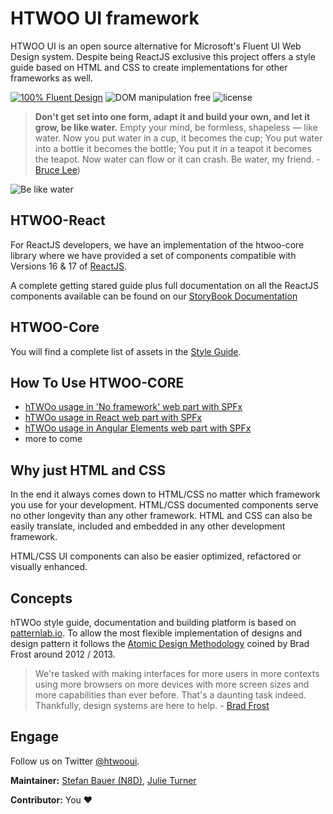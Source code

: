 # HTWOO UI framework

HTWOO UI is an open source alternative for Microsoft's Fluent UI Web Design system. Despite being ReactJS exclusive this project offers a style guide based on HTML and CSS to create implementations for other frameworks as well.

[![100% Fluent Design](https://img.shields.io/badge/Fluent-blue)](https://www.youtube.com/watch?v=cJMwBwFj5nQ) ![DOM manipulation free](https://img.shields.io/badge/100%25-DOM%20manipulation%20free-orange) ![license](https://img.shields.io/github/license/n8design/liquid)

> **Don't get set into one form, adapt it and build your own, and let it grow, be like water.** Empty your mind, be formless, shapeless — like water. Now you put water in a cup, it becomes the cup; You put water into a bottle it becomes the bottle; You put it in a teapot it becomes the teapot. Now water can flow or it can crash. Be water, my friend. - [Bruce Lee](https://www.youtube.com/watch?v=cJMwBwFj5nQ))

![Be like water][logo]

## HTWOO-React

For ReactJS developers, we have an implementation of the htwoo-core library where we have provided a set of components compatible with Versions 16 & 17 of [ReactJS](https://reactjs.org/).

A complete getting stared guide plus full documentation on all the ReactJS components available can be found on our [StoryBook Documentation](https://lab.n8d.studio/htwoo/htwoo-react/)

## HTWOO-Core

You will find a complete list of assets in the [Style Guide](https://lab.n8d.studio/htwoo/htwoo-core/?p=all).

## How To Use HTWOO-CORE

* [hTWOo usage in 'No framework' web part with SPFx](https://lab.n8d.studio/htwoo/how-to/how-to-spfx-html.html)
* [hTWOo usage in React web part with SPFx](https://lab.n8d.studio/htwoo/how-to/how-to-spfx-react.html) 
* [hTWOo usage in Angular Elements web part with SPFx](https://lab.n8d.studio/htwoo/how-to/how-to-spfx-angular-elements.html)
* more to come

## Why just HTML and CSS

In the end it always comes down to HTML/CSS no matter which framework you use for your development. HTML/CSS documented components serve no other longevity than any other framework. HTML and CSS can also be easily translate, included and embedded in any other development framework.

HTML/CSS UI components can also be easier optimized, refactored or visually enhanced.

## Concepts

hTWOo style guide, documentation and building platform is based on [patternlab.io](https://patternlab.io/). To allow the most flexible implementation of designs and design pattern it follows the [Atomic Design Methodology](https://bradfrost.com/blog/post/atomic-web-design/) coined by Brad Frost around 2012 / 2013.

> We're tasked with making interfaces for more users in more contexts using more browsers on more devices with more screen sizes and more capabilities than ever before. That's a daunting task indeed. Thankfully, design systems are here to help. - [Brad Frost](https://atomicdesign.bradfrost.com/)

## Engage

Follow us on Twitter [@htwooui](https://twitter.com/htwooui).

**Maintainer:** [Stefan Bauer (N8D)](https://github.com/StfBauer), [Julie Turner](https://github.com/juliemturner)

**Contributor:** You ❤️

[logo]: https://lab.n8d.studio/htwoo/assets/htwoo.jpg "Be like water and adopt fast"

